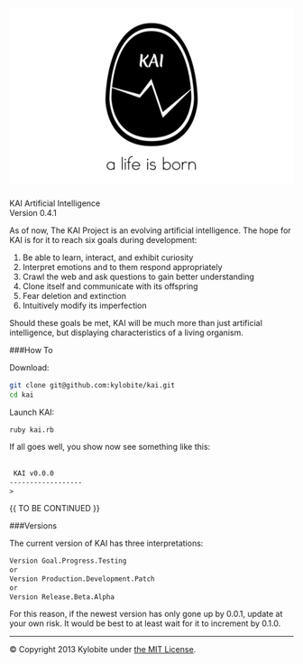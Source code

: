 ![KAI Egg](logo.png)
-----
KAI Artificial Intelligence<br>Version 0.4.1

As of now, The KAI Project is an evolving artificial intelligence. The hope for KAI is for it to reach six goals during development:

1.  Be able to learn, interact, and exhibit curiosity
2.  Interpret emotions and to them respond appropriately
3.  Crawl the web and ask questions to gain better understanding
4.  Clone itself and communicate with its offspring
5.  Fear deletion and extinction
6.  Intuitively modify its imperfection

Should these goals be met, KAI will be much more than just artificial intelligence, but displaying characteristics of a living organism.


###How To

Download:
```bash
git clone git@github.com:kylobite/kai.git
cd kai
```

Launch KAI:

```bash
ruby kai.rb
```

If all goes well, you show now see something like this:

```

 KAI v0.0.0
------------------
> 
```

{{ TO BE CONTINUED }}


###Versions

The current version of KAI has three interpretations:

```
Version Goal.Progress.Testing
or
Version Production.Development.Patch
or
Version Release.Beta.Alpha
```

For this reason, if the newest version has only gone up by 0.0.1, update at your own risk. It would be best to at least wait for it to increment by 0.1.0.
***
&copy; Copyright 2013 Kylobite under [the MIT License](LICENSE).
